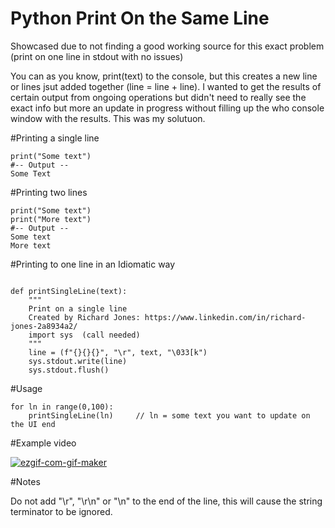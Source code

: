 # Python Print On the Same Line

Showcased due to not finding a good working source for this exact problem (print on one line in stdout with no issues) 

You can as you know, print(text) to the console, but this creates a new line or lines jsut added together (line = line + line).
I wanted to get the results of certain output from ongoing operations but didn't need to really see the exact info but more an update in progress without 
filling up the who console window with the results. This was my solutuon. 

#Printing a single line
```
print("Some text")
#-- Output --
Some Text
```

#Printing two lines
```
print("Some text")
print("More text")
#-- Output --
Some text
More text
```

#Printing to one line in an Idiomatic way
```

def printSingleLine(text):
	"""
	Print on a single line 
	Created by Richard Jones: https://www.linkedin.com/in/richard-jones-2a8934a2/
	import sys  (call needed)
	"""
	line = (f"{}{}{}", "\r", text, "\033[k")
	sys.stdout.write(line)
	sys.stdout.flush()
```

#Usage
```
for ln in range(0,100):
	printSingleLine(ln)     // ln = some text you want to update on the UI end
```
#Example video

<a href="https://imgbb.com/"><img src="https://i.ibb.co/xXnNMv5/ezgif-com-gif-maker.gif" alt="ezgif-com-gif-maker" border="0"></a>

#Notes

Do not add "\r", "\r\n" or "\n" to the end of the line, this will cause the string terminator to be ignored. 
